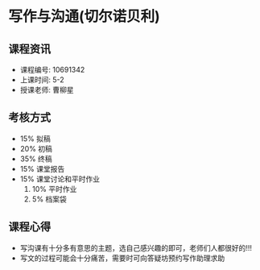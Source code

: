 # 写作与沟通(切尔诺贝利)

## 课程资讯
- 课程编号: 10691342
- 上课时间: 5-2
- 授课老师: 曹柳星
  
## 考核方式
- 15% 拟稿
- 20% 初稿
- 35% 终稿
- 15% 课堂报告
- 15% 课堂讨论和平时作业
  1.   10% 平时作业
  2.   5% 档案袋
     
## 课程心得
- 写沟课有十分多有意思的主题，选自己感兴趣的即可，老师们人都很好的!!!
- 写文的过程可能会十分痛苦，需要时可向答疑坊预约写作助理求助  
